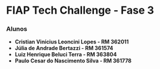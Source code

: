 # FIAP Tech Challenge - Fase 3

### Alunos
- **Cristian Vinícius Leoncini Lopes - RM 362011**
- **Júlia de Andrade Bertazzi - RM 361574**
- **Luiz Henrique Beluci Terra - RM 363804**
- **Paulo Cesar do Nascimento Silva - RM 361778**
